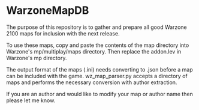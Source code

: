 # WarzoneMapDB

The purpose of this repository is to gather and prepare all good Warzone 2100 maps for inclusion with the next release. 

To use these maps, copy and paste the contents of the map directory into Warzone's mp/multiplay/maps directory. Then replace the addon.lev in Warzone's mp directory.

The output format of the maps (.ini) needs converting to .json before a map can be included with the game. wz_map_parser.py accepts a directory of maps and performs the necessary conversion with author extraction.

If you are an author and would like to modify your map or author name then please let me know.
